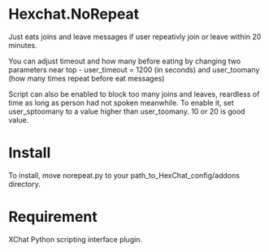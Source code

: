 # Hexchat.NoRepeat

Just eats joins and leave messages if user repeativly join or leave within 20 minutes.

You can adjust timeout and how many before eating by changing two parameters near top - user_timeout = 1200 (in seconds) and user_toomany (how many times repeat before eat messages)

Script can also be enabled to block too many joins and leaves, reardless of time as long as person had not spoken meanwhile. To enable it, set user_sptoomany to a value higher than user_toomany. 10 or 20 is good value.

# Install

To install, move norepeat.py to your path_to_HexChat_config/addons directory.

# Requirement

XChat Python scripting interface plugin.

